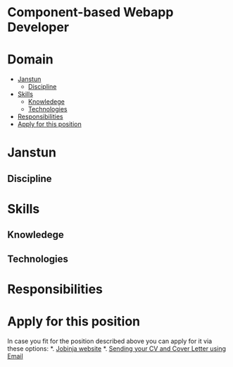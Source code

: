 # Component-based Webapp Developer

# Domain
* [Janstun](#janstun)
    * [Discipline](#discipline)
* [Skills](#skills)
    * [Knowledege](#knowledege)
    * [Technologies](#technologies)
* [Responsibilities](#responsibilities)
* [Apply for this position](#apply-for-this-position)

# Janstun

## Discipline

# Skills

## Knowledege

## Technologies

# Responsibilities

# Apply for this position
In case you fit for the position described above you can apply for it via these options:
*. [Jobinja website][apply-jobinja]
*. [Sending your CV and Cover Letter using Email][apply-email]

[apply-jobinja]: https://jobinja.ir/companies/janstun/jobs/XYZ
[apply-email]: mailto:job@janstun.com?subject=Service%20Developer%20Job%20Application&body=Dear%20Human%20Resources%20Manager,%0D%0A%0D%0AI%20am%20writing%20to%20apply%20for%20the%20position%20of%20Component-based%20Webapp%20Developer,%20as%20it%20was%20published%20on%20the%20Janstun%20Github%20Page.%20
